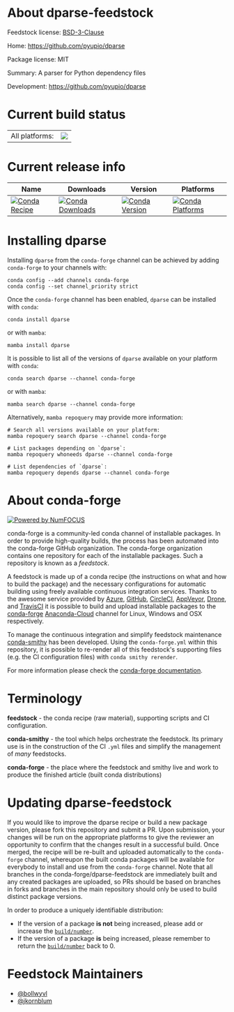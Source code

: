 About dparse-feedstock
======================

Feedstock license: [BSD-3-Clause](https://github.com/conda-forge/dparse-feedstock/blob/main/LICENSE.txt)

Home: https://github.com/pyupio/dparse

Package license: MIT

Summary: A parser for Python dependency files

Development: https://github.com/pyupio/dparse

Current build status
====================


<table><tr><td>All platforms:</td>
    <td>
      <a href="https://dev.azure.com/conda-forge/feedstock-builds/_build/latest?definitionId=6672&branchName=main">
        <img src="https://dev.azure.com/conda-forge/feedstock-builds/_apis/build/status/dparse-feedstock?branchName=main">
      </a>
    </td>
  </tr>
</table>

Current release info
====================

| Name | Downloads | Version | Platforms |
| --- | --- | --- | --- |
| [![Conda Recipe](https://img.shields.io/badge/recipe-dparse-green.svg)](https://anaconda.org/conda-forge/dparse) | [![Conda Downloads](https://img.shields.io/conda/dn/conda-forge/dparse.svg)](https://anaconda.org/conda-forge/dparse) | [![Conda Version](https://img.shields.io/conda/vn/conda-forge/dparse.svg)](https://anaconda.org/conda-forge/dparse) | [![Conda Platforms](https://img.shields.io/conda/pn/conda-forge/dparse.svg)](https://anaconda.org/conda-forge/dparse) |

Installing dparse
=================

Installing `dparse` from the `conda-forge` channel can be achieved by adding `conda-forge` to your channels with:

```
conda config --add channels conda-forge
conda config --set channel_priority strict
```

Once the `conda-forge` channel has been enabled, `dparse` can be installed with `conda`:

```
conda install dparse
```

or with `mamba`:

```
mamba install dparse
```

It is possible to list all of the versions of `dparse` available on your platform with `conda`:

```
conda search dparse --channel conda-forge
```

or with `mamba`:

```
mamba search dparse --channel conda-forge
```

Alternatively, `mamba repoquery` may provide more information:

```
# Search all versions available on your platform:
mamba repoquery search dparse --channel conda-forge

# List packages depending on `dparse`:
mamba repoquery whoneeds dparse --channel conda-forge

# List dependencies of `dparse`:
mamba repoquery depends dparse --channel conda-forge
```


About conda-forge
=================

[![Powered by
NumFOCUS](https://img.shields.io/badge/powered%20by-NumFOCUS-orange.svg?style=flat&colorA=E1523D&colorB=007D8A)](https://numfocus.org)

conda-forge is a community-led conda channel of installable packages.
In order to provide high-quality builds, the process has been automated into the
conda-forge GitHub organization. The conda-forge organization contains one repository
for each of the installable packages. Such a repository is known as a *feedstock*.

A feedstock is made up of a conda recipe (the instructions on what and how to build
the package) and the necessary configurations for automatic building using freely
available continuous integration services. Thanks to the awesome service provided by
[Azure](https://azure.microsoft.com/en-us/services/devops/), [GitHub](https://github.com/),
[CircleCI](https://circleci.com/), [AppVeyor](https://www.appveyor.com/),
[Drone](https://cloud.drone.io/welcome), and [TravisCI](https://travis-ci.com/)
it is possible to build and upload installable packages to the
[conda-forge](https://anaconda.org/conda-forge) [Anaconda-Cloud](https://anaconda.org/)
channel for Linux, Windows and OSX respectively.

To manage the continuous integration and simplify feedstock maintenance
[conda-smithy](https://github.com/conda-forge/conda-smithy) has been developed.
Using the ``conda-forge.yml`` within this repository, it is possible to re-render all of
this feedstock's supporting files (e.g. the CI configuration files) with ``conda smithy rerender``.

For more information please check the [conda-forge documentation](https://conda-forge.org/docs/).

Terminology
===========

**feedstock** - the conda recipe (raw material), supporting scripts and CI configuration.

**conda-smithy** - the tool which helps orchestrate the feedstock.
                   Its primary use is in the construction of the CI ``.yml`` files
                   and simplify the management of *many* feedstocks.

**conda-forge** - the place where the feedstock and smithy live and work to
                  produce the finished article (built conda distributions)


Updating dparse-feedstock
=========================

If you would like to improve the dparse recipe or build a new
package version, please fork this repository and submit a PR. Upon submission,
your changes will be run on the appropriate platforms to give the reviewer an
opportunity to confirm that the changes result in a successful build. Once
merged, the recipe will be re-built and uploaded automatically to the
`conda-forge` channel, whereupon the built conda packages will be available for
everybody to install and use from the `conda-forge` channel.
Note that all branches in the conda-forge/dparse-feedstock are
immediately built and any created packages are uploaded, so PRs should be based
on branches in forks and branches in the main repository should only be used to
build distinct package versions.

In order to produce a uniquely identifiable distribution:
 * If the version of a package **is not** being increased, please add or increase
   the [``build/number``](https://docs.conda.io/projects/conda-build/en/latest/resources/define-metadata.html#build-number-and-string).
 * If the version of a package **is** being increased, please remember to return
   the [``build/number``](https://docs.conda.io/projects/conda-build/en/latest/resources/define-metadata.html#build-number-and-string)
   back to 0.

Feedstock Maintainers
=====================

* [@bollwyvl](https://github.com/bollwyvl/)
* [@jkornblum](https://github.com/jkornblum/)

